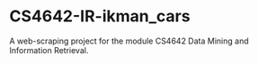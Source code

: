 # CS4642-IR-ikman_cars

A web-scraping project for the module CS4642 Data Mining and Information Retrieval.
